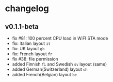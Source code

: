 # changelog

## v0.1.1-beta

- fix #81: 100 percent CPU load in WiFI STA mode
- fix: Italian layout `it`
- fix: UK layout `gb`
- fix: French layout `fr`
- fix #38: file permission
- added Finnish `fi` and Swedish `sv` layout (same)
- added German(Switzerland) layout `ch`
- added French(Belgian) layout `be`
